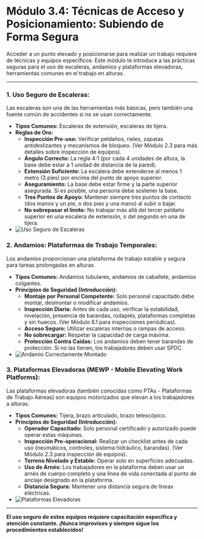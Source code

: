 # Módulo 3.4: Técnicas de Acceso y Posicionamiento: Subiendo de Forma Segura

Acceder a un punto elevado y posicionarse para realizar un trabajo requiere de técnicas y equipos específicos. Este módulo te introduce a las prácticas seguras para el uso de escaleras, andamios y plataformas elevadoras, herramientas comunes en el trabajo en alturas.

---

### **1. Uso Seguro de Escaleras:**

Las escaleras son una de las herramientas más básicas, pero también una fuente común de accidentes si no se usan correctamente.

*   **Tipos Comunes:** Escaleras de extensión, escaleras de tijera.
*   **Reglas de Oro:**
    *   **Inspección Pre-uso:** Verificar peldaños, rieles, zapatas antideslizantes y mecanismos de bloqueo. (Ver Módulo 2.3 para más detalles sobre inspección de equipos).
    *   **Ángulo Correcto:** La regla 4:1 (por cada 4 unidades de altura, la base debe estar a 1 unidad de distancia de la pared).
    *   **Extensión Suficiente:** La escalera debe extenderse al menos 1 metro (3 pies) por encima del punto de apoyo superior.
    *   **Aseguramiento:** La base debe estar firme y la parte superior asegurada. Si es posible, una persona debe sostener la base.
    *   **Tres Puntos de Apoyo:** Mantener siempre tres puntos de contacto (dos manos y un pie, o dos pies y una mano) al subir o bajar.
    *   **No sobrepasar el límite:** No trabajar más allá del tercer peldaño superior en una escalera de extensión, o del segundo en una de tijera.
*   <!-- Visual Sugerido: Diagrama de la regla 4:1, imagen de una persona subiendo una escalera con 3 puntos de apoyo. -->
    ![Uso Seguro de Escaleras](placeholder_uso_escaleras.png)

### **2. Andamios: Plataformas de Trabajo Temporales:**

Los andamios proporcionan una plataforma de trabajo estable y segura para tareas prolongadas en alturas.

*   **Tipos Comunes:** Andamios tubulares, andamios de caballete, andamios colgantes.
*   **Principios de Seguridad (Introducción):**
    *   **Montaje por Personal Competente:** Solo personal capacitado debe montar, desmontar o modificar andamios.
    *   **Inspección Diaria:** Antes de cada uso, verificar la estabilidad, nivelación, presencia de barandas, rodapiés, plataformas completas y sin huecos. (Ver Módulo 6.1 para inspecciones periódicas).
    *   **Acceso Seguro:** Utilizar escaleras internas o rampas de acceso.
    *   **No sobrecargar:** Respetar la capacidad de carga máxima.
    *   **Protección Contra Caídas:** Los andamios deben tener barandas de protección. Si no las tienen, los trabajadores deben usar SPDC.
*   <!-- Visual Sugerido: Imagen de un andamio correctamente montado con barandas y rodapiés. -->
    ![Andamio Correctamente Montado](placeholder_andamio_montado.png)

### **3. Plataformas Elevadoras (MEWP - Mobile Elevating Work Platforms):**

Las plataformas elevadoras (también conocidas como PTAs - Plataformas de Trabajo Aéreas) son equipos motorizados que elevan a los trabajadores a alturas.

*   **Tipos Comunes:** Tijera, brazo articulado, brazo telescópico.
*   **Principios de Seguridad (Introducción):**
    *   **Operador Capacitado:** Solo personal certificado y autorizado puede operar estas máquinas.
    *   **Inspección Pre-operacional:** Realizar un checklist antes de cada uso (neumáticos, controles, sistema hidráulico, barandas). (Ver Módulo 2.3 para inspección de equipos).
    *   **Terreno Nivelado y Estable:** Operar solo en superficies adecuadas.
    *   **Uso de Arnés:** Los trabajadores en la plataforma deben usar un arnés de cuerpo completo y una línea de vida conectada al punto de anclaje designado en la plataforma.
    *   **Distancia Segura:** Mantener una distancia segura de líneas eléctricas.
*   <!-- Visual Sugerido: Imágenes de diferentes tipos de plataformas elevadoras (tijera, brazo articulado) con un trabajador usando arnés. -->
    ![Plataformas Elevadoras](placeholder_plataformas_elevadoras.png)

---

**El uso seguro de estos equipos requiere capacitación específica y atención constante. ¡Nunca improvises y siempre sigue los procedimientos establecidos!**

<!-- Elemento Interactivo Sugerido: Un "Escenario de Selección de Acceso" donde el estudiante elija el método de acceso más seguro para diferentes situaciones de trabajo en altura. -->
<InteractiveAccessSelectionScenario />
